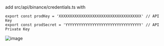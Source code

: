 add src/api/binance/credentials.ts with 
```
export const prodKey = 'XXXXXXXXXXXXXXXXXXXXXXXXXXXXXXXXXXXXX' // API Key
export const prodSecret = 'YYYYYYYYYYYYYYYYYYYYYYYYYYYYYYYYYY' // API Private Key

```

![image](https://user-images.githubusercontent.com/676810/154818543-dbed0f84-3892-441e-ba95-3bfee63fc618.png)

